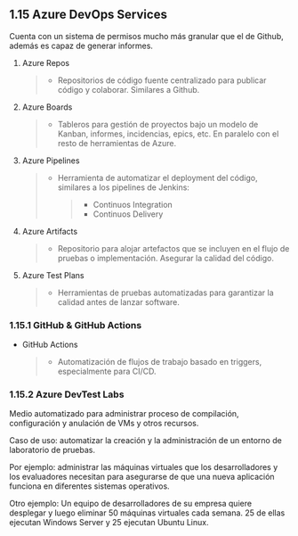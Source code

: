 ## 1.15 Azure DevOps Services

Cuenta con un sistema de permisos mucho más granular que el de Github, además es
capaz de generar informes.

1.  Azure Repos

    > -   Repositorios de código fuente centralizado para publicar código y
    >     colaborar. Similares a Github.

2.  Azure Boards

    > -   Tableros para gestión de proyectos bajo un modelo de Kanban, informes,
    >     incidencias, epics, etc. En paralelo con el resto de herramientas de
    >     Azure.

3.  Azure Pipelines

    > -   Herramienta de automatizar el deployment del código, similares a los
    >     pipelines de Jenkins:
    >
    >     > -   Continuos Integration
    >     > -   Continuos Delivery

4.  Azure Artifacts

    > -   Repositorio para alojar artefactos que se incluyen en el flujo de
    >     pruebas o implementación. Asegurar la calidad del código.

5.  Azure Test Plans

    > -   Herramientas de pruebas automatizadas para garantizar la calidad antes
    >     de lanzar software.

### 1.15.1 GitHub & GitHub Actions

* GitHub Actions

    > -   Automatización de flujos de trabajo basado en triggers, especialmente
    >     para CI/CD.

### 1.15.2 Azure DevTest Labs

Medio automatizado para administrar proceso de compilación, configuración y
anulación de VMs y otros recursos.

Caso de uso: automatizar la creación y la administración de un entorno de
laboratorio de pruebas.

Por ejemplo: administrar las máquinas virtuales que los desarrolladores y los
evaluadores necesitan para asegurarse de que una nueva aplicación funciona en
diferentes sistemas operativos.

Otro ejemplo: Un equipo de desarrolladores de su empresa quiere desplegar y
luego eliminar 50 máquinas virtuales cada semana. 25 de ellas ejecutan Windows
Server y 25 ejecutan Ubuntu Linux.

